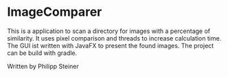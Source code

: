 # ImageComparer
This is a application to scan a directory for images with a percentage of similarity.
It uses pixel comparison and threads to increase calculation time. The GUI ist written with
JavaFX to present the found images. The project can be build with gradle.

Written by Philipp Steiner
